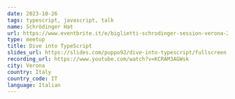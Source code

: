 ```yaml
---
date: 2023-10-26
tags: typescript, javascript, talk
name: Schrödinger Hat
url: https://www.eventbrite.it/e/biglietti-schrodinger-session-verona-2-733392726387?aff=ebdsoporgprofile
type: meetup
title: Dive into TypeScript
slides_url: https://slides.com/puppo92/dive-into-typescript/fullscreen
recording_url: https://www.youtube.com/watch?v=KCRAM3AGWsk
city: Verona
country: Italy
country_code: IT
language: Italian
---
```

